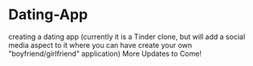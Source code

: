 # Dating-App
creating a dating app (currently it is a Tinder clone, but will add a social media aspect to it where you can have create your own "boyfriend/girlfriend" application)
More Updates to Come! 
